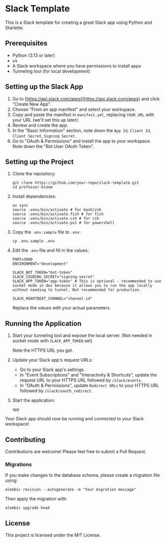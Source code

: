 # Slack Template

This is a Slack template for creating a great Slack app using Python and Starlette.

## Prerequisites

- Python (3.13 or later)
- uv
- A Slack workspace where you have permissions to install apps
- Tunneling tool (for local development)

## Setting up the Slack App

1. Go to [https://api.slack.com/apps](https://api.slack.com/apps) and click "Create New App".
2. Choose "From an app manifest" and select your workspace.
3. Copy and paste the manifest in `manifest.yml`, replacing `YOUR_URL` with your URL (we'll set this up later):
4. Review and create the app.
5. In the "Basic Information" section, note down the `App Id`, `Client Id`, `Client Secret`, `Signing Secret` .
6. Go to "OAuth & Permissions" and install the app to your workspace. Note down the "Bot User OAuth Token".

## Setting up the Project

1. Clone the repository:

   ```
   git clone https://github.com/your-repo/slack-template.git
   cd professor-bloom
   ```

2. Install dependencies:

   ```
   uv sync
   source .venv/bin/activate # for bash/zsh
   source .venv/bin/activate.fish # for fish
   source .venv/bin/activate.csh # for csh
   source .venv/bin/activate.ps1 # for powershell
   ```

3. Copy the `.env.sample` file to `.env`:

   ```
   cp .env.sample .env
   ```

4. Edit the `.env` file and fill in the values:

   ```
   PORT=3000
   ENVIRONMENT="development"
   
   SLACK_BOT_TOKEN="bot-token"
   SLACK_SIGNING_SECRET="signing-secret"
   SLACK_APP_TOKEN="app-token" # This is optional - recommended to use socket mode in dev because it allows you to run the app locally without needing to tunnel. Not recommended for production.

   SLACK_HEARTBEAT_CHANNEL="channel-id"
   ```

   Replace the values with your actual parameters.


## Running the Application

1. Start your tunneling tool and expose the local server. (Not needed in socket mode with `SLACK_APP_TOKEN` set)

   Note the HTTPS URL you get.

2. Update your Slack app's request URLs:

   - Go to your Slack app's settings.
   - In "Event Subscriptions" and "Interactivity & Shortcuts", update the request URL to your HTTPS URL followed by `/slack/events`.
   - In "OAuth & Permissions", update `Redirect URLs` to your HTTPS URL followed by `/slack/oauth_redirect`.

3. Start the application:
   ```
   app
   ```

Your Slack app should now be running and connected to your Slack workspace!

## Contributing

Contributions are welcome! Please feel free to submit a Pull Request.

### Migrations

If you make changes to the database schema, please create a migration file using:

```
alembic revision --autogenerate -m "Your migration message"
```

Then apply the migration with:

```
alembic upgrade head
```

## License

This project is licensed under the MIT License.
